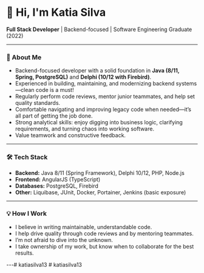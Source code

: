 # 👋 Hi, I'm Katia Silva

**Full Stack Developer** | Backend-focused | Software Engineering Graduate (2022)

---

### 💼 About Me

- Backend-focused developer with a solid foundation in **Java (8/11, Spring, PostgreSQL)** and **Delphi (10/12 with Firebird)**.
- Experienced in building, maintaining, and modernizing backend systems—clean code is a must!
- Regularly perform code reviews, mentor junior teammates, and help set quality standards.
- Comfortable navigating and improving legacy code when needed—it’s all part of getting the job done.
- Strong analytical skills: enjoy digging into business logic, clarifying requirements, and turning chaos into working software.
- Value teamwork and constructive feedback.

---

### 🛠️ Tech Stack

- **Backend:** Java 8/11 (Spring Framework), Delphi 10/12, PHP, Node.js 
- **Frontend:** AngularJS (TypeScript)
- **Databases:** PostgreSQL, Firebird
- **Other:** Liquibase, JUnit, Docker, Portainer, Jenkins (basic exposure)

---

### 💡 How I Work

- I believe in writing maintainable, understandable code.
- I help drive quality through code reviews and by mentoring teammates.
- I’m not afraid to dive into the unknown.
- I take ownership of my work, but know when to collaborate for the best results.

---#   k a t i a s i l v a 1 3  
 #   k a t i a s i l v a 1 3  
 